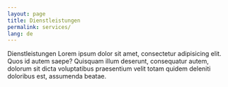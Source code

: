 ```yaml
---
layout: page
title: Dienstleistungen
permalink: services/
lang: de
---
```


Dienstleistungen
Lorem ipsum dolor sit amet, consectetur adipisicing elit. Quos id autem saepe? Quisquam illum deserunt, consequatur autem, dolorum sit dicta voluptatibus praesentium velit totam quidem deleniti doloribus est, assumenda beatae.